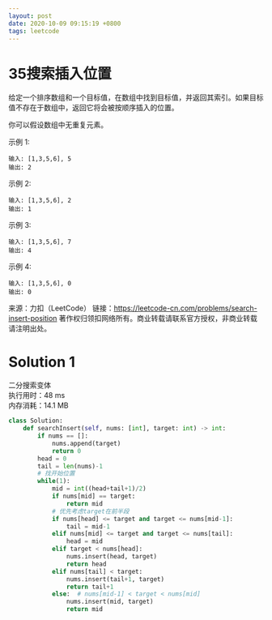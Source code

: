 ```yaml
---
layout: post
date: 2020-10-09 09:15:19 +0800
tags: leetcode
---
```


# 35搜索插入位置

给定一个排序数组和一个目标值，在数组中找到目标值，并返回其索引。如果目标值不存在于数组中，返回它将会被按顺序插入的位置。

你可以假设数组中无重复元素。

示例 1:
```
输入: [1,3,5,6], 5
输出: 2
```
示例 2:
```
输入: [1,3,5,6], 2
输出: 1
```
示例 3:
```
输入: [1,3,5,6], 7
输出: 4
```
示例 4:
```
输入: [1,3,5,6], 0
输出: 0
```
来源：力扣（LeetCode）
链接：https://leetcode-cn.com/problems/search-insert-position
著作权归领扣网络所有。商业转载请联系官方授权，非商业转载请注明出处。

# Solution 1
二分搜索变体  
执行用时：48 ms  
内存消耗：14.1 MB  
``` python
class Solution:
    def searchInsert(self, nums: [int], target: int) -> int:
        if nums == []:
            nums.append(target)
            return 0
        head = 0
        tail = len(nums)-1
        # 找开始位置
        while(1):
            mid = int((head+tail+1)/2)
            if nums[mid] == target:
                return mid
            # 优先考虑target在前半段
            if nums[head] <= target and target <= nums[mid-1]:
                tail = mid-1
            elif nums[mid] <= target and target <= nums[tail]:
                head = mid
            elif target < nums[head]:
                nums.insert(head, target)
                return head
            elif nums[tail] < target:
                nums.insert(tail+1, target)
                return tail+1
            else:  # nums[mid-1] < target < nums[mid]
                nums.insert(mid, target)
                return mid
```